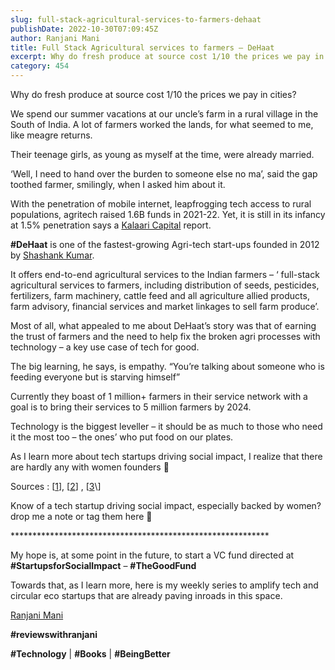 ```yaml
---
slug: full-stack-agricultural-services-to-farmers-dehaat
publishDate: 2022-10-30T07:09:45Z
author: Ranjani Mani
title: Full Stack Agricultural services to farmers – DeHaat 
excerpt: Why do fresh produce at source cost 1/10 the prices we pay in cities? We spend our summer vacations at our uncle’s farm in a rural village in the South of India. A lot of farmers worked the lands, for what seemed to me, like meagre returns. Their teenage girls, as young as myself at  ... 
category: 454
---
```


Why do fresh produce at source cost 1/10 the prices we pay in cities?

We spend our summer vacations at our uncle’s farm in a rural village in the South of India. A lot of farmers worked the lands, for what seemed to me, like meagre returns.

Their teenage girls, as young as myself at the time, were already married.

‘Well, I need to hand over the burden to someone else no ma’, said the gap toothed farmer, smilingly, when I asked him about it.

With the penetration of mobile internet, leapfrogging tech access to rural populations, agritech raised 1.6B funds in 2021-22\. Yet, it is still in its infancy at 1.5% penetration says a [Kalaari Capital](https://www.linkedin.com/feed/#) report.

**#DeHaat** is one of the fastest-growing Agri-tech start-ups founded in 2012 by [Shashank Kumar](https://www.linkedin.com/feed/#).

It offers end-to-end agricultural services to the Indian farmers – ‘ full-stack agricultural services to farmers, including distribution of seeds, pesticides, fertilizers, farm machinery, cattle feed and all agriculture allied products, farm advisory, financial services and market linkages to sell farm produce’.

Most of all, what appealed to me about DeHaat’s story was that of earning the trust of farmers and the need to help fix the broken agri processes with technology – a key use case of tech for good.

The big learning, he says, is empathy. “You’re talking about someone who is feeding everyone but is starving himself”

Currently they boast of 1 million+ farmers in their service network with a goal is to bring their services to 5 million farmers by 2024.

Technology is the biggest leveller – it should be as much to those who need it the most too – the ones’ who put food on our plates.

As I learn more about tech startups driving social impact, I realize that there are hardly any with women founders 🙂

Sources : \[[1](https://agrevolution.in/business-model)\], \[[2](https://www.forbesindia.com/article/take-one-big-story-of-the-day/against-the-grain-seed-guns-dehaat/74321/1)\] , \[[3](https://en.wikipedia.org/wiki/DeHaat#:~:text=DeHaat%20provides%20full%2Dstack%20agricultural,linkages%20to%20sell%20farm%20produce.)\] 

Know of a tech startup driving social impact, especially backed by women? drop me a note or tag them here 🙂

\*\*\*\*\*\*\*\*\*\*\*\*\*\*\*\*\*\*\*\*\*\*\*\*\*\*\*\*\*\*\*\*\*\*\*\*\*\*\*\*\*\*\*\*\*\*\*\*\*\*\*\*\*\*\*\*\*\*\*

My hope is, at some point in the future, to start a VC fund directed at **#StartupsforSocialImpact** – **#TheGoodFund**

Towards that, as I learn more, here is my weekly series to amplify tech and circular eco startups that are already paving inroads in this space.

[Ranjani Mani](https://www.linkedin.com/feed/#)

**#reviewswithranjani**

**#Technology** | **#Books** | **#BeingBetter**